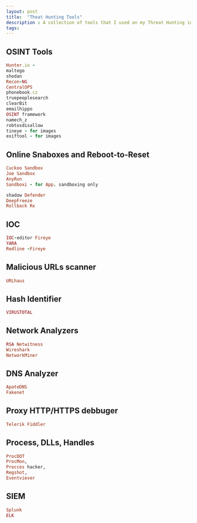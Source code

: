 ```yaml
---
layout: post
title:  "Theat Hunting Tools"
description : A collection of tools that I used on my Threat Hunting investigations .
tags: 
---
```



## OSINT Tools
```ruby
Hunter.io - 
maltego
shodan
Recon-NG
CentralOPS
phonebook.cz
truepeoplesearch
clearBit
emailhippo
OSINT framework
namech_z
robtosdisallow
tineye - for images
exiftool - for images
````
## Online Snaboxes and Reboot-to-Reset
```ruby
Cuckoo Sandbox
Joe Sandbox
AnyRun
Sandboxi - for App. sandboxing only
```

```ruby
shadow Defender
DeepFreeze
Rollback Rx
```
## IOC

```ruby
IOC-editor Fireye
YARA
Redline -Fireye
```
## Malicious URLs scanner

```ruby
URLhaus
```
## Hash Identifier

```ruby
VIRUSTOTAL
```

## Network Analyzers

```ruby
RSA Netwitness
Wireshark
NetworkMiner
```

## DNS Analyzer
```ruby
ApateDNS
Fakenet
```

## Proxy HTTP/HTTPS debbuger
```ruby
Telerik Fiddler
```

## Process, DLLs, Handles
```ruby
ProcDOT
ProcMon, 
Procces hacker, 
Regshot, 
Eventviever
```
## SIEM
```ruby
Splunk
ELK
```

